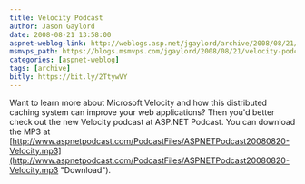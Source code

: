 ```yaml
---
title: Velocity Podcast
author: Jason Gaylord
date: 2008-08-21 13:58:00
aspnet-weblog-link: http://weblogs.asp.net/jgaylord/archive/2008/08/21/velocity-podcast.aspx
msmvps_path: https://blogs.msmvps.com/jgaylord/2008/08/21/velocity-podcast/
categories: [aspnet-weblog]
tags: [archive]
bitly: https://bit.ly/2TtywVY
---
```


Want to learn more about Microsoft Velocity and how this distributed caching system can improve your web applications? Then you'd better check out the new Velocity podcast at ASP.NET Podcast. You can download the MP3 at [http://www.aspnetpodcast.com/PodcastFiles/ASPNETPodcast20080820-Velocity.mp3](http://www.aspnetpodcast.com/PodcastFiles/ASPNETPodcast20080820-Velocity.mp3 "Download").